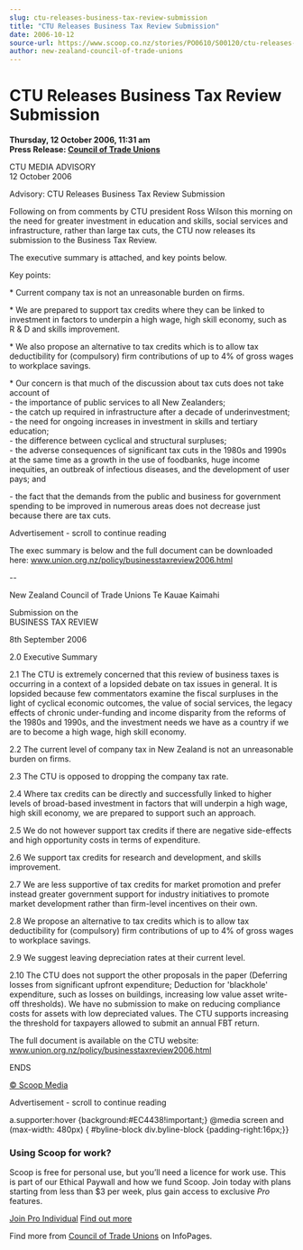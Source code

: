 ```yaml
---
slug: ctu-releases-business-tax-review-submission
title: "CTU Releases Business Tax Review Submission"
date: 2006-10-12
source-url: https://www.scoop.co.nz/stories/PO0610/S00120/ctu-releases-business-tax-review-submission.htm
author: new-zealand-council-of-trade-unions
---
```

CTU Releases Business Tax Review Submission
===========================================

**Thursday, 12 October 2006, 11:31 am**  
**Press Release: [Council of Trade Unions](https://info.scoop.co.nz/Council_of_Trade_Unions)**

CTU MEDIA ADVISORY  
12 October 2006

  
Advisory: CTU Releases Business Tax Review Submission

Following on from comments by CTU president Ross Wilson this morning on the need for greater investment in education and skills, social services and infrastructure, rather than large tax cuts, the CTU now releases its submission to the Business Tax Review.

The executive summary is attached, and key points below.

Key points:

\* Current company tax is not an unreasonable burden on firms.

\* We are prepared to support tax credits where they can be linked to investment in factors to underpin a high wage, high skill economy, such as R & D and skills improvement.

\* We also propose an alternative to tax credits which is to allow tax deductibility for (compulsory) firm contributions of up to 4% of gross wages to workplace savings.

\* Our concern is that much of the discussion about tax cuts does not take account of  
\- the importance of public services to all New Zealanders;  
\- the catch up required in infrastructure after a decade of underinvestment;  
\- the need for ongoing increases in investment in skills and tertiary education;  
\- the difference between cyclical and structural surpluses;  
\- the adverse consequences of significant tax cuts in the 1980s and 1990s at the same time as a growth in the use of foodbanks, huge income inequities, an outbreak of infectious diseases, and the development of user pays; and

\- the fact that the demands from the public and business for government spending to be improved in numerous areas does not decrease just because there are tax cuts.

Advertisement - scroll to continue reading





  
The exec summary is below and the full document can be downloaded here: www.union.org.nz/policy/businesstaxreview2006.html

\--

New Zealand Council of Trade Unions Te Kauae Kaimahi

Submission on the  
BUSINESS TAX REVIEW

8th September 2006

2.0 Executive Summary

2.1 The CTU is extremely concerned that this review of business taxes is occurring in a context of a lopsided debate on tax issues in general. It is lopsided because few commentators examine the fiscal surpluses in the light of cyclical economic outcomes, the value of social services, the legacy effects of chronic under-funding and income disparity from the reforms of the 1980s and 1990s, and the investment needs we have as a country if we are to become a high wage, high skill economy.

2.2 The current level of company tax in New Zealand is not an unreasonable burden on firms.

2.3 The CTU is opposed to dropping the company tax rate.

2.4 Where tax credits can be directly and successfully linked to higher levels of broad-based investment in factors that will underpin a high wage, high skill economy, we are prepared to support such an approach.

2.5 We do not however support tax credits if there are negative side-effects and high opportunity costs in terms of expenditure.

2.6 We support tax credits for research and development, and skills improvement.

2.7 We are less supportive of tax credits for market promotion and prefer instead greater government support for industry initiatives to promote market development rather than firm-level incentives on their own.

2.8 We propose an alternative to tax credits which is to allow tax deductibility for (compulsory) firm contributions of up to 4% of gross wages to workplace savings.

2.9 We suggest leaving depreciation rates at their current level.

2.10 The CTU does not support the other proposals in the paper (Deferring losses from significant upfront expenditure; Deduction for 'blackhole' expenditure, such as losses on buildings, increasing low value asset write-off thresholds). We have no submission to make on reducing compliance costs for assets with low depreciated values. The CTU supports increasing the threshold for taxpayers allowed to submit an annual FBT return.

The full document is available on the CTU website: www.union.org.nz/policy/businesstaxreview2006.html

  
ENDS

[© Scoop Media](http://www.scoop.co.nz/about/terms.html)  

Advertisement - scroll to continue reading



a.supporter:hover {background:#EC4438!important;} @media screen and (max-width: 480px) { #byline-block div.byline-block {padding-right:16px;}}

### Using Scoop for work?

Scoop is free for personal use, but you’ll need a licence for work use. This is part of our Ethical Paywall and how we fund Scoop. Join today with plans starting from less than $3 per week, plus gain access to exclusive _Pro_ features.  
  
[Join Pro Individual](https://pro.scoop.co.nz/Individual/?from=ProIn24) [Find out more](https://pro.scoop.co.nz/using-scoop-for-work/?from=ProIn24)

Find more from [Council of Trade Unions](https://info.scoop.co.nz/Council_of_Trade_Unions) on InfoPages.